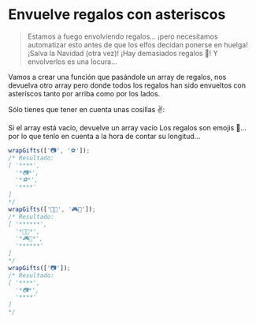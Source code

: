 # Envuelve regalos con asteriscos

> Estamos a fuego envolviendo regalos... ¡pero necesitamos automatizar esto antes de que los elfos decidan ponerse en huelga! ¡Salva la Navidad (otra vez)!
¡Hay demasiados regalos 🎁! Y envolverlos es una locura...

Vamos a crear una función que pasándole un array de regalos, nos devuelva otro array pero donde todos los regalos han sido envueltos con asteríscos tanto por arriba como por los lados.

Sólo tienes que tener en cuenta unas cosillas ✌️:

Si el array está vacío, devuelve un array vacío
Los regalos son emojis 🎁... por lo que tenlo en cuenta a la hora de contar su longitud...

```js
wrapGifts(['📷', '⚽️']);
/* Resultado:
[ '****',
  '*📷*',
  '*⚽️*',
  '****'
]
*/
wrapGifts(['🏈🎸', '🎮🧸']);
/* Resultado:
[ '******',
  '*🏈🎸*',
  '*🎮🧸*',
  '******'
]
*/
wrapGifts(['📷']);
/* Resultado:
[ '****',
  '*📷*',
  '****'
]
*/
```